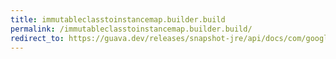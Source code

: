 ```yaml
---
title: immutableclasstoinstancemap.builder.build
permalink: /immutableclasstoinstancemap.builder.build/
redirect_to: https://guava.dev/releases/snapshot-jre/api/docs/com/google/common/collect/ImmutableClassToInstanceMap.Builder.html#build--
---
```

